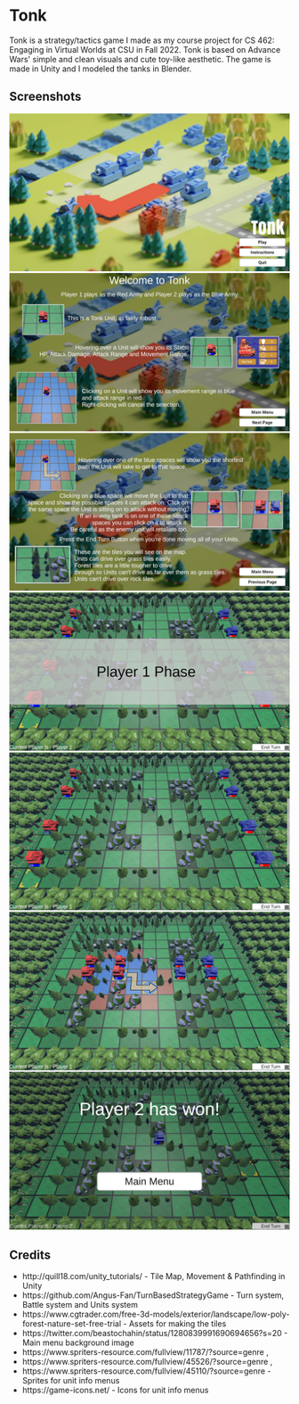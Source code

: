 # Tonk
Tonk is a strategy/tactics game I made as my course project for CS 462: Engaging in Virtual Worlds at CSU in Fall 2022.
Tonk is based on Advance Wars' simple and clean visuals and cute toy-like aesthetic.
The game is made in Unity and I modeled the tanks in Blender.
## Screenshots
<img src="Images/Screenshot (1).png" alt="Main Menu" title="Main Menu">
<img src="Images/Screenshot (2).png" alt="Instructions Menu 1" title="Instructions Menu 1">
<img src="Images/Screenshot (3).png" alt="Instructions Menu 2" title="Instructions Menu 2">
<img src="Images/Screenshot (4).png" alt="Phase UI" title="Phase UI">
<img src="Images/Screenshot (5).png" alt="Game" title="Game">
<img src="Images/Screenshot (6).png" alt="Arrow UI" title="Arrow UI">
<img src="Images/Screenshot (7).png" alt="Win UI" title="Win UI">
<h2>Credits</h2>
<ul>
<li>http://quill18.com/unity_tutorials/ - Tile Map, Movement & Pathfinding in Unity</li>
<li>https://github.com/Angus-Fan/TurnBasedStrategyGame - Turn system, Battle system and Units system</li>
<li>https://www.cgtrader.com/free-3d-models/exterior/landscape/low-poly-forest-nature-set-free-trial - Assets for making the tiles</li>
<li>https://twitter.com/beastochahin/status/1280839991690694656?s=20 - Main menu background image</li>
<li>https://www.spriters-resource.com/fullview/11787/?source=genre ,</li>
<li>https://www.spriters-resource.com/fullview/45526/?source=genre ,</li>
<li>https://www.spriters-resource.com/fullview/45110/?source=genre - Sprites for unit info menus</li>
<li>https://game-icons.net/ - Icons for unit info menus</li>
</ul>
